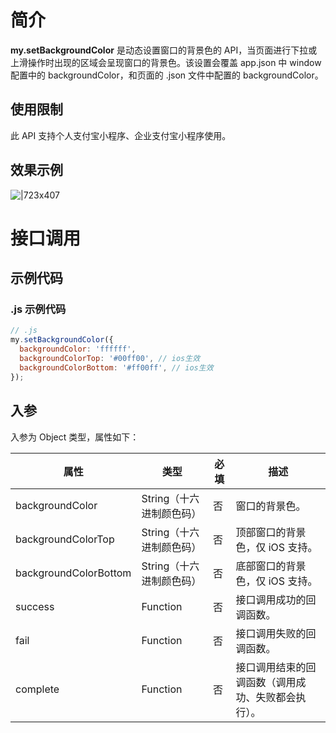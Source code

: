# 简介

**my.setBackgroundColor** 是动态设置窗口的背景色的 API，当页面进行下拉或上滑操作时出现的区域会呈现窗口的背景色。该设置会覆盖 app.json 中 window 配置中的 backgroundColor，和页面的 .json 文件中配置的 backgroundColor。

## 使用限制

此 API 支持个人支付宝小程序、企业支付宝小程序使用。

## 效果示例

![|723x407](https://gw.alipayobjects.com/zos/skylark-tools/public/files/0dcb3f8acde186bb18ebd5013ad2c4a8.png#align=left&display=inline&height=720&margin=%5Bobject%20Object%5D&originHeight=720&originWidth=1280&status=done&style=none&width=1280)

# 接口调用

## 示例代码

### .js 示例代码

```javascript
// .js
my.setBackgroundColor({
  backgroundColor: 'ffffff',
  backgroundColorTop: '#00ff00', // ios生效
  backgroundColorBottom: '#ff00ff', // ios生效
});
```

## 入参

入参为 Object 类型，属性如下：

| **属性** | **类型** | **必填** | **描述** |
| --- | --- | --- | --- |
| backgroundColor | String（十六进制颜色码） | 否 | 窗口的背景色。 |
| backgroundColorTop | String（十六进制颜色码） | 否 | 顶部窗口的背景色，仅 iOS 支持。 |
| backgroundColorBottom | String（十六进制颜色码） | 否 | 底部窗口的背景色，仅 iOS 支持。 |
| success | Function | 否 | 接口调用成功的回调函数。 |
| fail | Function | 否 | 接口调用失败的回调函数。 |
| complete | Function | 否 | 接口调用结束的回调函数（调用成功、失败都会执行）。 |
